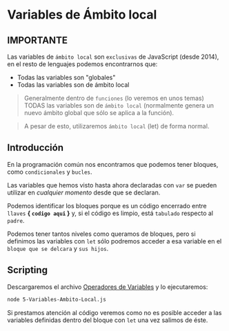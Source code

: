 # Variables de Ámbito local

## IMPORTANTE

Las variables de `ámbito local` son `exclusivas` de JavaScript (desde 2014), en el resto de lenguajes podemos encontrarnos que:
- Todas las variables son "globales"
- Todas las variables son de ámbito local

> Generalmente dentro de `funciones` (lo veremos en unos temas) TODAS las variables son de `ámbito local` (normalmente genera un nuevo ámbito global que sólo se aplica a la función).

> A pesar de esto, utilizaremos `ámbito local` (let) de forma normal.

## Introducción

En la programación común nos encontramos que podemos tener bloques, como `condicionales` y `bucles`.

Las variables que hemos visto hasta ahora declaradas con `var` se pueden utilizar en *cualquier momento* desde que se declaran.

Podemos identificar los bloques porque es un código encerrado entre `llaves` **{ `codigo aqui` }** y, si el código es limpio, está `tabulado` respecto al `padre`.

Podemos tener tantos niveles como queramos de bloques, pero si definimos las variables con `let` sólo podremos acceder a esa variable en el `bloque que se delcara` y `sus hijos`.

## Scripting

Descargaremos el archivo [Operadores de Variables](/Ejemplos/1-Variables-Vectores/5-Variables-Ambito-Local.js) y lo ejecutaremos:

```bash
node 5-Variables-Ambito-Local.js
```

Si prestamos atención al código veremos como no es posible acceder a las variables definidas dentro del bloque con `let` una vez salimos de éste.